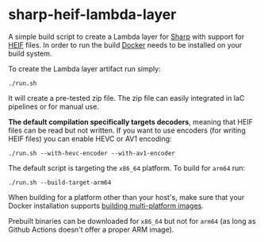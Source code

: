# sharp-heif-lambda-layer

A simple build script to create a Lambda layer for [Sharp](https://sharp.pixelplumbing.com/) with support for [HEIF](https://en.wikipedia.org/wiki/High_Efficiency_Image_File_Format) files. In order to run the build [Docker](https://www.docker.com/) needs to be installed on your build system.

To create the Lambda layer artifact run simply:

```
./run.sh
```

It will create a pre-tested zip file. The zip file can easily integrated in IaC pipelines or for manual use.

**The default compilation specifically targets decoders**, meaning that HEIF files can be read but not written. If you want to use encoders (for writing HEIF files) you can enable HEVC or AV1 encoding:

```
./run.sh --with-hevc-encoder --with-av1-encoder
```

The default script is targeting the `x86_64` platform. To build for `arm64` run:

```
./run.sh --build-target-arm64
```

When building for a platform other than your host's, make sure that your Docker installation supports [building multi-platform images](https://docs.docker.com/build/building/multi-platform/).

Prebuilt binaries can be downloaded for `x86_64` but not for `arm64` (as long as Github Actions doesn't offer a proper ARM image).
